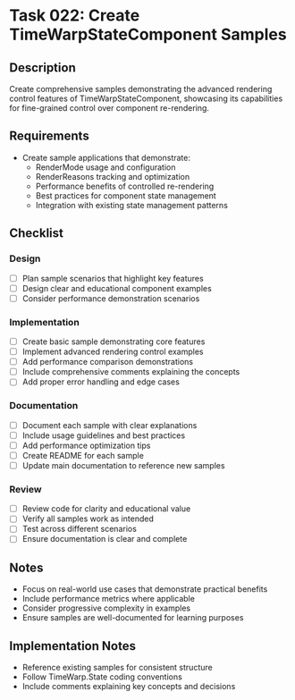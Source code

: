 # Task 022: Create TimeWarpStateComponent Samples

## Description

Create comprehensive samples demonstrating the advanced rendering control features of TimeWarpStateComponent, showcasing its capabilities for fine-grained control over component re-rendering.

## Requirements

- Create sample applications that demonstrate:
  - RenderMode usage and configuration
  - RenderReasons tracking and optimization
  - Performance benefits of controlled re-rendering
  - Best practices for component state management
  - Integration with existing state management patterns

## Checklist

### Design
- [ ] Plan sample scenarios that highlight key features
- [ ] Design clear and educational component examples
- [ ] Consider performance demonstration scenarios

### Implementation
- [ ] Create basic sample demonstrating core features
- [ ] Implement advanced rendering control examples
- [ ] Add performance comparison demonstrations
- [ ] Include comprehensive comments explaining the concepts
- [ ] Add proper error handling and edge cases

### Documentation
- [ ] Document each sample with clear explanations
- [ ] Include usage guidelines and best practices
- [ ] Add performance optimization tips
- [ ] Create README for each sample
- [ ] Update main documentation to reference new samples

### Review
- [ ] Review code for clarity and educational value
- [ ] Verify all samples work as intended
- [ ] Test across different scenarios
- [ ] Ensure documentation is clear and complete

## Notes

- Focus on real-world use cases that demonstrate practical benefits
- Include performance metrics where applicable
- Consider progressive complexity in examples
- Ensure samples are well-documented for learning purposes

## Implementation Notes

- Reference existing samples for consistent structure
- Follow TimeWarp.State coding conventions
- Include comments explaining key concepts and decisions
